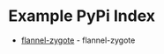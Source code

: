 # Example PyPi Index

- [flannel-zygote](https://github.com/joshcameron/flannel-zygote-dist/) - flannel-zygote
